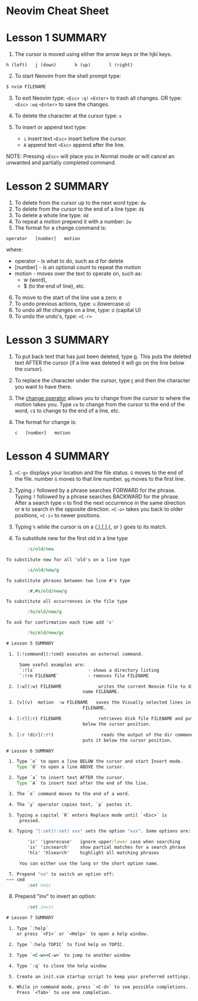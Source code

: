 # Neovim Cheat Sheet
# Lesson 1 SUMMARY

1. The cursor is moved using either the arrow keys or the hjkl keys.
```
h (left)   j (down)       k (up)       l (right)
```

2. To start Neovim from the shell prompt type:
```sh
$ nvim FILENAME
```
3. To exit Neovim type: `<Esc>` `:q!` `<Enter>` to trash all changes. OR type: `<Esc>` `:wq` `<Enter>` to save the changes.

4. To delete the character at the cursor type: `x`

5. To insert or append text type:
    * `i` insert text `<Esc>`     insert before the cursor.
	* `A` append text `<Esc>`     append after the line.

NOTE: Pressing `<Esc>` will place you in Normal mode or will cancel	an unwanted and partially completed command.

# Lesson 2 SUMMARY

1. To delete from the cursor up to the next word type:    `dw`
2. To delete from the cursor to the end of a line type:   `d$`
3. To delete a whole line type:                           `dd`
4. To repeat a motion prepend it with a number:           `2w`
5. The format for a change command is:

```
operator   [number]   motion
```

where:
* operator - is what to do, such as d for delete
* [number] -  is an optional count to repeat the motion
* motion   -   moves over the text to operate on, such as:
    * w (word),
    * $ (to the end of line), etc.

6. To move to the start of the line use a zero: `0`
7. To undo previous actions, type:            `u`  (lowercase u)
8. To undo all the changes on a line, type:   `U`  (capital U)
9. To undo the undo's, type:                  `<C-r>`

# Lesson 3 SUMMARY

 1. To put back text that has just been deleted, type [p](p). This puts the
    deleted text AFTER the cursor (if a line was deleted it will go on the
    line below the cursor).

 2. To replace the character under the cursor, type [r](r) and then the
    character you want to have there.

 3. The [change operator](c) allows you to change from the cursor to where
    the motion takes you. Type `ce` to change from the cursor to the
    end of the word, `c$` to change to the end of a line, etc.

 4. The format for change is:

        c   [number]   motion

# Lesson 4 SUMMARY

 1. `<C-g>`     displays your location and the file status.
    `G`         moves to the end of the file.
    number `G` moves to that line number.
    `gg`        moves to the first line.

 2. Typing `/` followed by a phrase searches FORWARD for the phrase.
    Typing `?` followed by a phrase searches BACKWARD for the phrase.
    After a search type `n` to find the next occurrence in the same
    direction or `N` to search in the opposite direction.
    `<C-o>` takes you back to older positions, `<C-i>` to
    newer positions.

 3. Typing `%` while the cursor is on a (,),[,],{, or } goes to its
    match.

 4. To substitute new for the first old in a line type
~~~ cmd
        :s/old/new
~~~
    To substitute new for all 'old's on a line type
~~~ cmd
        :s/old/new/g
~~~
    To substitute phrases between two line #'s type
~~~ cmd
        :#,#s/old/new/g
~~~
    To substitute all occurrences in the file type
~~~ cmd
        :%s/old/new/g
~~~
    To ask for confirmation each time add 'c'
~~~ cmd
        :%s/old/new/gc

# Lesson 5 SUMMARY

 1. [:!command](:!cmd) executes an external command.

     Some useful examples are:
     `:!ls`                    - shows a directory listing
     `:!rm FILENAME`           - removes file FILENAME

 2. [:w](:w) FILENAME              writes the current Neovim file to disk with
                             name FILENAME.

 3. [v](v)  motion  :w FILENAME   saves the Visually selected lines in file
                             FILENAME.

 4. [:r](:r) FILENAME              retrieves disk file FILENAME and puts it
                             below the cursor position.

 5. [:r !dir](:r!)                  reads the output of the dir command and
                             puts it below the cursor position.

# Lesson 6 SUMMARY

 1. Type `o` to open a line BELOW the cursor and start Insert mode.
    Type `O` to open a line ABOVE the cursor.

 2. Type `a` to insert text AFTER the cursor.
    Type `A` to insert text after the end of the line.

 3. The `e` command moves to the end of a word.

 4. The `y` operator copies text, `p` pastes it.

 5. Typing a capital `R` enters Replace mode until `<Esc>` is
     pressed.

 6. Typing "[:set](:set) xxx" sets the option "xxx". Some options are:

        'ic' 'ignorecase'   ignore upper/lower case when searching
        'is' 'incsearch'    show partial matches for a search phrase
        'hls' 'hlsearch'    highlight all matching phrases

     You can either use the long or the short option name.

 7. Prepend "no" to switch an option off:
~~~ cmd
        :set noic
~~~
 8. Prepend "inv" to invert an option:
~~~ cmd
        :set invic

# Lesson 7 SUMMARY

 1. Type `:help`
    or press `<F1>` or `<Help>` to open a help window.

 2. Type `:help TOPIC` to find help on TOPIC.

 3. Type `<C-w><C-w>` to jump to another window

 4. Type `:q` to close the help window

 5. Create an init.vim startup script to keep your preferred settings.

 6. While in command mode, press `<C-d>` to see possible completions.
    Press `<Tab>` to use one completion.

